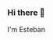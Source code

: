 ### Hi there 👋
I'm Esteban
<!--
**esteban-ll-aguilar/esteban-ll-aguilar** is a ✨ _special_ ✨ repository because its `README.md` (this file) appears on your GitHub profile.



# <img width="30"  src="https://th.bing.com/th/id/R.79a687ba533cbc4f58e5e383ab0b8669?rik=XodsdnX4hpmWvw&riu=http%3a%2f%2ficons.iconarchive.com%2ficons%2fgoogle%2fnoto-emoji-travel-places%2f512%2f42486-house-icon.png&ehk=WnJn%2fMABcw%2bSxu%2bzXBrasBkVuyqYVqFqgEac53dCSrg%3d&risl=&pid=ImgRaw&r=0">_ Esteban Leon Aguilar 

<img width="30"  src="https://img.freepik.com/premium-photo/futuristic-fantasy-landscape-sci-fi-landscape-with-planet-neon-light-cold-planet-galaxy-planets_826378-324.jpg">&nbsp;&nbsp;

<p align='center'>
<a href="https://www.linkedin.com/feed/"><img height="30" src="https://th.bing.com/th?id=ODLS.c1b94e26-52d8-4d85-8faf-a367583929ce&w=32&h=32&qlt=90&pcl=fffffa&o=6&pid=1.2"></a>&nbsp;&nbsp;
<a href="https://twitter.com/3steban_4guilar"><img height="30" src="https://th.bing.com/th?id=ODLS.a901e50d-b3da-476a-9a6e-a4a259e8bd84&w=32&h=32&qlt=90&pcl=fffffa&o=6&pid=1.2"></a>&nbsp;&nbsp;
<a href="https://www.instagram.com/esteban_4guilar/"><img height="30" src="https://th.bing.com/th?id=ODLS.95fba1fb-5c5a-44bc-a4c6-506ec6b9b6a1&w=32&h=32&qlt=90&pcl=fffffa&o=6&pid=1.2"></a>&nbsp;&nbsp;


</p>

#
Hey there 👋,

I'm Esteban, I really like learning new concepts and technologies, especially when it comes to AI or Cybersecurity

#


<!-- [![License: MIT](https://img.shields.io/badge/license-MIT-blue.svg)](./LICENSE)-->